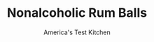 ---
layout: ../../layouts/MarkdownPostLayout.astro
title: Nonalcoholic Rum Balls
author: America's Test Kitchen
pubDate: 2023-03-15
description: "Let’s get ready to rum-ball . . ."
image_url: https://res.cloudinary.com/hksqkdlah/image/upload/ar_1:1,c_fill,dpr_2.0,f_auto,fl_lossy.progressive.strip_profile,g_faces:auto,q_auto:low,w_344/38056_sfs-non-alcoholic-rum-balls-2
tags: ["Desserts or Baked Goods","Candy","Holiday"]
calories: 3983
protein: 
carbohydrates: 13
fats: 
fiber: 
ingredients: ["1 cup, granulated sugar","5 cups (12 ounces), vanilla wafer cookies","1 1/4 cups, pecans, toasted","1 cup (4 ounces), confectioners' sugar","1/4 cup, light corn syrup","1/4 cup, root beer","1 tablespoon alcohol-free imitation, vanilla extract","1/8 teaspoon, salt"]
serves: 48
time: "35 minutes, plus 1 hour chilling"
instructions: ["Place granulated sugar in shallow dish. Process cookies and pecans in food processor until finely ground, about 20 seconds. Transfer to large bowl. Stir in confectioners’ sugar, corn syrup, root beer, vanilla, and salt until fully combined.","Working with 1 tablespoon at a time, shape mixture into balls. Transfer balls to dish with granulated sugar and roll to evenly coat; transfer to large plate. Refrigerate rum balls until firm, at least 1 hour. Serve. (Rum balls can be refrigerated for up to 1 week.)"]
nutrition: ["18 mg Potassium","11 mg Phosphorus","3 mg Calcium","4 mg Magnesium","29 mg Sodium","3 g Fat","1 g Monounsaturated","2 µg Folic acid","1 µg Folate (food)","8 g Sugars","2 g Water","13 g Carbs","5 µg Folate equivalent (total)","82 kcal Energy","7 g Sugars, added","3983 calories"]
notes: "We developed this recipe using a 12-ounce box of vanilla wafers, but the cookies are also available in 11-ounce boxes. If all you can find is an 11-ounce box, there’s no need to buy a second box to make up the extra ounce; just make the balls with 11 ounces of cookies."
---